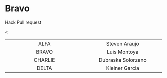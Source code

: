 # Bravo 


Hack Pull request

<table style="width: 100%; text-align: center;">
  <tr>
    <td style="width: 33%;">ALFA</td>
    <td style="width: 33%;">Steven Araujo</td>
  </tr>
  <tr>
    <<td style="width: 33%;">BRAVO</td>
    <td style="width: 33%;">Luis Montoya</td>
  </tr>
  <tr>
    <td style="width: 33%;">CHARLIE</td>
    <td style="width: 33%;">Dubraska Solorzano</td>
  </tr>
  <tr>
    <td style="width: 33%;">DELTA</td>
    <td style="width: 33%;">Kleiner Garcia</td>
  </tr>
</table>
